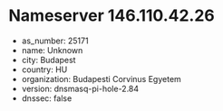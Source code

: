 # Nameserver 146.110.42.26

* as_number: 25171
* name: Unknown
* city: Budapest
* country: HU
* organization: Budapesti Corvinus Egyetem
* version: dnsmasq-pi-hole-2.84
* dnssec: false
